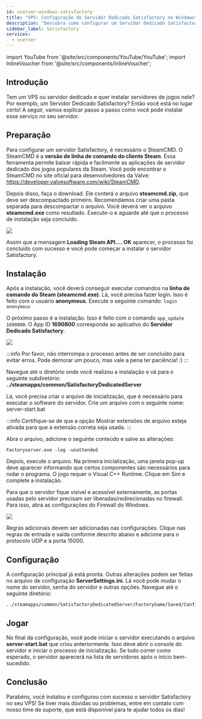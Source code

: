 ```yaml
---
id: vserver-windows-satisfactory
title: "VPS: Configuração do Servidor Dedicado Satisfactory no Windows"
description: "Descubra como configurar um Servidor Dedicado Satisfactory no seu VPS ou servidor dedicado de forma rápida e fácil → Saiba mais agora"
sidebar_label: Satisfactory
services:
  - vserver
---
```


import YouTube from '@site/src/components/YouTube/YouTube';
import InlineVoucher from '@site/src/components/InlineVoucher';

## Introdução
Tem um VPS ou servidor dedicado e quer instalar servidores de jogos nele? Por exemplo, um Servidor Dedicado Satisfactory? Então você está no lugar certo! A seguir, vamos explicar passo a passo como você pode instalar esse serviço no seu servidor.

<YouTube videoId="rqtQJa_awGw" imageSrc="https://screensaver01.zap-hosting.com/index.php/s/oHiNw9tMBtgL6nq/preview" title="Configuração do Servidor Dedicado Satisfactory no VPS Windows" description="Prefere entender melhor vendo as coisas em ação? A gente te entende! Mergulhe no nosso vídeo que explica tudo para você. Seja se estiver com pressa ou só quiser absorver a informação da forma mais legal possível!"/>
<InlineVoucher />

## Preparação

Para configurar um servidor Satisfactory, é necessário o SteamCMD. O SteamCMD é a **versão de linha de comando do cliente Steam**. Essa ferramenta permite baixar rápida e facilmente as aplicações de servidor dedicado dos jogos populares da Steam. Você pode encontrar o SteamCMD no site oficial para desenvolvedores da Valve: https://developer.valvesoftware.com/wiki/SteamCMD.

Depois disso, faça o download. Ele conterá o arquivo **steamcmd.zip**, que deve ser descompactado primeiro. Recomendamos criar uma pasta separada para descompactar o arquivo. Você deverá ver o arquivo **steamcmd.exe** como resultado. Execute-o e aguarde até que o processo de instalação seja concluído.

![](https://screensaver01.zap-hosting.com/index.php/s/NkbSey5q2rWRjtF/preview)

Assim que a mensagem **Loading Steam API.... OK** aparecer, o processo foi concluído com sucesso e você pode começar a instalar o servidor Satisfactory.



## Instalação

Após a instalação, você deverá conseguir executar comandos na **linha de comando do Steam (steamcmd.exe)**. Lá, você precisa fazer login. Isso é feito com o usuário **anonymous**. Execute o seguinte comando: `login anonymous`

O próximo passo é a instalação. Isso é feito com o comando `app_update 1690800`. O App ID **1690800** corresponde ao aplicativo do **Servidor Dedicado Satisfactory**.

![](https://screensaver01.zap-hosting.com/index.php/s/b8ePqS9FdP2rTzP/preview)



:::info
Por favor, não interrompa o processo antes de ser concluído para evitar erros. Pode demorar um pouco, mas vale a pena ter paciência! :)
:::



Navegue até o diretório onde você realizou a instalação e vá para o seguinte subdiretório: **../steamapps/common/SatisfactoryDedicatedServer**

Lá, você precisa criar o arquivo de inicialização, que é necessário para executar o software do servidor. Crie um arquivo com o seguinte nome: server-start.bat

:::info
Certifique-se de que a opção Mostrar extensões de arquivo esteja ativada para que a extensão correta seja usada.
:::

Abra o arquivo, adicione o seguinte conteúdo e salve as alterações:

```
Factoryserver.exe -log -unattended
```



Depois, execute o arquivo. Na primeira inicialização, uma janela pop-up deve aparecer informando que certos componentes são necessários para rodar o programa. O jogo requer o Visual C++ Runtime. Clique em Sim e complete a instalação.

Para que o servidor fique visível e acessível externamente, as portas usadas pelo servidor precisam ser liberadas/redirecionadas no firewall. Para isso, abra as configurações do Firewall do Windows.

![](https://screensaver01.zap-hosting.com/index.php/s/x29gQWEreNt3y2W/preview)


Regras adicionais devem ser adicionadas nas configurações. Clique nas regras de entrada e saída conforme descrito abaixo e adicione para o protocolo UDP e a porta 15000.



## Configuração

A configuração principal já está pronta. Outras alterações podem ser feitas no arquivo de configuração **ServerSettings.ini**. Lá você pode mudar o nome do servidor, senha do servidor e outras opções. Navegue até o seguinte diretório:

```
../steamapps/common/SatisfactoryDedicatedServer/FactoryGame/Saved/Config/WindowsServer/
```



## Jogar

No final da configuração, você pode iniciar o servidor executando o arquivo **server-start.bat** que criou anteriormente. Isso deve abrir o console do servidor e iniciar o processo de inicialização. Se tudo correr como esperado, o servidor aparecerá na lista de servidores após o início bem-sucedido.



## Conclusão

Parabéns, você instalou e configurou com sucesso o servidor Satisfactory no seu VPS! Se tiver mais dúvidas ou problemas, entre em contato com nosso time de suporte, que está disponível para te ajudar todos os dias!

<InlineVoucher />